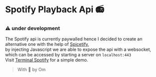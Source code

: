 # Spotify Playback Api 📻

### ⚠️ under development

The Spotify api is currently paywalled hence I decided to create an alternative one with the help of [Spicetify](https://spicetify.app/),  
by injecting Javascript we are able to expose the api with a websocket,  
which can be accessed by starting a server on `localhost:443`  
Visit [Terminal Spotify](https://) for a simple demo.

> With 💖 by Om